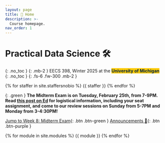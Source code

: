 ```yaml
---
layout: page
title: 🏡 Home
description: >-
  Course homepage.
nav_order: 1
---
```


# Practical Data Science 🛠️
{: .no_toc }
{: .mb-2 }
EECS 398, Winter 2025 at the <b><span style="background-color: #FFCB05; color: #00274C">University of Michigan</span></b>
{: .no_toc }
{: .fs-6 .fw-300 .mb-2 }

<!-- 4 credits • Open to all majors • ULCS for Computer Science majors, Advanced Technical Elective or Application Elective for Data Science majors, Flexible Technical Elective for Electrical Engineering majors -->


{% for staffer in site.staffersnobio %}
{{ staffer }}
{% endfor %}


{: .green }
**The Midterm Exam is on Tuesday, February 25th, from 7-9PM. Read [this post on Ed](https://edstem.org/us/courses/69737/discussion/6233420) for logistical information, including your seat assignment, and come to our review sessions on Sunday from 5-7PM and Monday from 3-4:30PM!**


[Jump to Week 8: Midterm Exam](#week-8-midterm-exam){: .btn .btn-green } [Announcements 📣](https://edstem.org/us/courses/69737/discussion/5943734){: .btn .btn-purple }

{% for module in site.modules %}
{{ module }}
{% endfor %}